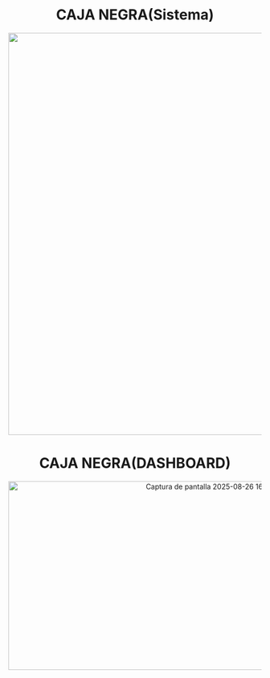 <h1 align="center">CAJA NEGRA(Sistema)</h1>

<p align="center">
  <img width="1682" height="799" alt="Captura de pantalla 2025-08-26 160623" src="https://github.com/user-attachments/assets/06b7bcc3-f926-48e8-800f-76e1c3346b89" />
</p>

<h1 align="center">CAJA NEGRA(DASHBOARD)</h1>
<p align ="center">
<img width="796" height="375" alt="Captura de pantalla 2025-08-26 161020" src="https://github.com/user-attachments/assets/d698bb9d-291a-4095-aad3-5c79ae868759" />
</p>
